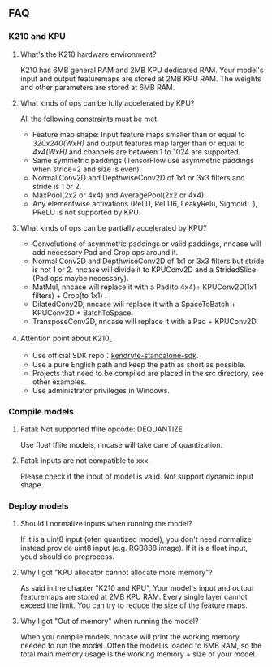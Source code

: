 ## FAQ

### K210 and KPU
1. What's the K210 hardware environment?

    K210 has 6MB general RAM and 2MB KPU dedicated RAM. Your model's input and output featuremaps are stored at 2MB KPU RAM. The weights and other parameters are stored at 6MB RAM.

2. What kinds of ops can be fully accelerated by KPU?

    All the following constraints must be met.
    - Feature map shape: Input feature maps smaller than or equal to *320x240(WxH)* and output features map larger than or equal to *4x4(WxH)* and channels are between 1 to 1024 are supported.
    - Same symmetric paddings (TensorFlow use asymmetric paddings when stride=2 and size is even).
    - Normal Conv2D and DepthwiseConv2D of 1x1 or 3x3 filters and stride is 1 or 2.
    - MaxPool(2x2 or 4x4) and AveragePool(2x2 or 4x4).
    - Any elementwise activations (ReLU, ReLU6, LeakyRelu, Sigmoid...), PReLU is not supported by KPU.

3. What kinds of ops can be partially accelerated by KPU?

    - Convolutions of asymmetric paddings or valid paddings, nncase will add necessary Pad   and Crop ops around it.
    - Normal Conv2D and DepthwiseConv2D of 1x1 or 3x3 filters but stride is not 1 or 2.   nncase will divide it to KPUConv2D and a StridedSlice (Pad ops maybe necessary).
    - MatMul, nncase will replace it with a Pad(to 4x4)+ KPUConv2D(1x1 filters) + Crop(to 1x1)  .
    - DilatedConv2D, nncase will replace it with a SpaceToBatch + KPUConv2D + BatchToSpace.
    - TransposeConv2D, nncase will replace it with a Pad + KPUConv2D.

4. Attention point about K210。

    - Use official SDK repo：[kendryte-standalone-sdk](https://github.com/kendryte/kendryte-standalone-sdk).
    - Use a pure English path and keep the path as short as possible.
    - Projects that need to be compiled are placed in the src directory, see other examples.
    - Use administrator privileges in Windows.

### Compile models
1. Fatal: Not supported tflite opcode: DEQUANTIZE

    Use float tflite models, nncase will take care of quantization.

2. Fatal: inputs are not compatible to xxx.

    Please check if the input of model is valid. Not support dynamic input shape.

### Deploy models
1. Should I normalize inputs when running the model?

    If it is a uint8 input (ofen quantized model), you don't need normalize instead provide uint8 input (e.g. RGB888 image). If it is a float input, youd should do preprocess.

2. Why I got "KPU allocator cannot allocate more memory"?

    As said in the chapter "K210 and KPU", Your model's input and output featuremaps are stored at 2MB KPU RAM. Every single layer cannot exceed the limit. You can try to reduce the size of the feature maps.

3. Why I got "Out of memory" when running the model?

    When you compile models, nncase will print the working memory needed to run the model. Often the model is loaded to 6MB RAM, so the total main memory usage is the working memory + size of your model.
